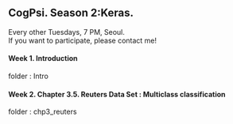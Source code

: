 ## CogPsi. Season 2:Keras.

Every other Tuesdays, 7 PM, Seoul. <br>
If you want to participate, please contact me!

#### Week 1. Introduction 
folder : Intro
  
#### Week 2. Chapter 3.5. Reuters Data Set : Multiclass classification 
folder : chp3_reuters

